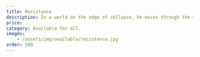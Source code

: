 ```yaml
---
title: Resistance
description: In a world on the edge of collapse, he moves through the shadows-scarred, relentless, and bound to a purpose he can’t forget
price: 
category: Available for all.
images: 
    - /assets/img/available/resistence.jpg
order: 500
---
```

